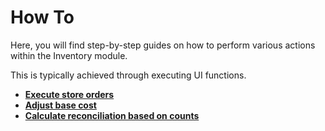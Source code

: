 # How To

Here, you will find step-by-step guides on how to perform various actions within the Inventory module.

This is typically achieved through executing UI functions.

* **[Execute store orders](https://docs.erp.net/tech/modules/logistics/inventory/execute-store-orders-function/index.html)**
* **[Adjust base cost](https://docs.erp.net/tech/modules/logistics/inventory/adjust-base-cost.html)**
* **[Calculate reconciliation based on counts]()**
